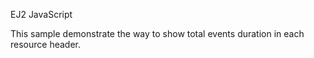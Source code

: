 EJ2 JavaScript

This sample demonstrate the way to show total events duration in each resource header.
